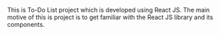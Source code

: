 This is To-Do List project which is developed using React JS.
The main motive of this is project is to get familiar with the React JS library and its components.

